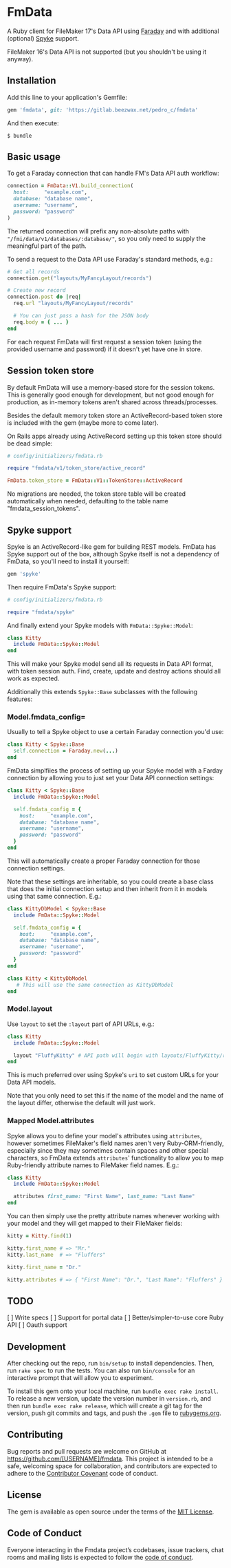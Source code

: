 # FmData

A Ruby client for FileMaker 17's Data API using
[Faraday](https://github.com/lostisland/faraday) and with additional (optional)
[Spyke](https://github.com/balvig/spyke) support.

FileMaker 16's Data API is not supported (but you shouldn't be using it
anyway).

## Installation

Add this line to your application's Gemfile:

```ruby
gem 'fmdata', git: 'https://gitlab.beezwax.net/pedro_c/fmdata'
```

And then execute:

    $ bundle

## Basic usage

To get a Faraday connection that can handle FM's Data API auth workflow:

```ruby
connection = FmData::V1.build_connection(
  host:     "example.com",
  database: "database name",
  username: "username",
  password: "password"
)
```

The returned connection will prefix any non-absolute paths with
`"/fmi/data/v1/databases/:database/"`, so you only need to supply the
meaningful part of the path.

To send a request to the Data API use Faraday's standard methods, e.g.:

```ruby
# Get all records
connection.get("layouts/MyFancyLayout/records")

# Create new record
connection.post do |req|
  req.url "layouts/MyFancyLayout/records"

  # You can just pass a hash for the JSON body
  req.body = { ... }
end
```

For each request FmData will first request a session token (using the provided
username and password) if it doesn't yet have one in store.

## Session token store

By default FmData will use a memory-based store for the session tokens. This is
generally good enough for development, but not good enough for production, as in-memory
tokens aren't shared across threads/processes.

Besides the default memory token store an ActiveRecord-based token store is
included with the gem (maybe more to come later).

On Rails apps already using ActiveRecord setting up this token store should be
dead simple:

```ruby
# config/initializers/fmdata.rb

require "fmdata/v1/token_store/active_record"

FmData.token_store = FmData::V1::TokenStore::ActiveRecord
```

No migrations are needed, the token store table will be created automatically
when needed, defaulting to the table name "fmdata_session_tokens".

## Spyke support

Spyke is an ActiveRecord-like gem for building REST models. FmData has Spyke
support out of the box, although Spyke itself is not a dependency of FmData, so
you'll need to install it yourself:

```ruby
gem 'spyke'
```

Then require FmData's Spyke support:

```ruby
# config/initializers/fmdata.rb

require "fmdata/spyke"
```

And finally extend your Spyke models with `FmData::Spyke::Model`:

```ruby
class Kitty
  include FmData::Spyke::Model
end
```

This will make your Spyke model send all its requests in Data API format, with
token session auth. Find, create, update and destroy actions should all work
as expected.

Additionally this extends `Spyke::Base` subclasses with the following features:

### Model.fmdata_config=

Usually to tell a Spyke object to use a certain Faraday connection you'd use:

```ruby
class Kitty < Spyke::Base
  self.connection = Faraday.new(...)
end
```

FmData simplfiies the process of setting up your Spyke model with a Farday
connection by allowing you to just set your Data API connection settings:

```ruby
class Kitty < Spyke::Base
  include FmData::Spyke::Model

  self.fmdata_config = {
    host:     "example.com",
    database: "database name",
    username: "username",
    password: "password"
  }
end
```

This will automatically create a proper Faraday connection for those connection
settings.

Note that these settings are inheritable, so you could create a base class that
does the initial connection setup and then inherit from it in models using that
same connection. E.g.:

```ruby
class KittyDbModel < Spyke::Base
  include FmData::Spyke::Model

  self.fmdata_config = {
    host:     "example.com",
    database: "database name",
    username: "username",
    password: "password"
  }
end

class Kitty < KittyDbModel
   # This will use the same connection as KittyDbModel
end
```

### Model.layout

Use `layout` to set the `:layout` part of API URLs, e.g.:

```ruby
class Kitty
  include FmData::Spyke::Model

  layout "FluffyKitty" # API path will begin with layouts/FluffyKitty/records
end
```

This is much preferred over using Spyke's `uri` to set custom URLs for your
Data API models.

Note that you only need to set this if the name of the model and the name of
the layout differ, otherwise the default will just work.

### Mapped Model.attributes

Spyke allows you to define your model's attributes using `attributes`, however
sometimes FileMaker's field names aren't very Ruby-ORM-friendly, especially
since they may sometimes contain spaces and other special characters, so FmData
extends `attributes`' functionality to allow you to map Ruby-friendly attribute
names to FileMaker field names. E.g.:

```ruby
class Kitty
  include FmData::Spyke::Model

  attributes first_name: "First Name", last_name: "Last Name"
end
```

You can then simply use the pretty attribute names whenever working with your
model and they will get mapped to their FileMaker fields:

```ruby
kitty = Kitty.find(1)

kitty.first_name # => "Mr."
kitty.last_name  # => "Fluffers"

kitty.first_name = "Dr."

kitty.attributes # => { "First Name": "Dr.", "Last Name": "Fluffers" }
```

## TODO

[ ] Write specs
[ ] Support for portal data
[ ] Better/simpler-to-use core Ruby API
[ ] Oauth support

## Development

After checking out the repo, run `bin/setup` to install dependencies. Then, run
`rake spec` to run the tests. You can also run `bin/console` for an interactive
prompt that will allow you to experiment.

To install this gem onto your local machine, run `bundle exec rake install`. To
release a new version, update the version number in `version.rb`, and then run
`bundle exec rake release`, which will create a git tag for the version, push
git commits and tags, and push the `.gem` file to
[rubygems.org](https://rubygems.org).

## Contributing

Bug reports and pull requests are welcome on GitHub at
https://github.com/[USERNAME]/fmdata. This project is intended to be a safe,
welcoming space for collaboration, and contributors are expected to adhere to
the [Contributor Covenant](http://contributor-covenant.org) code of conduct.

## License

The gem is available as open source under the terms of the [MIT
License](https://opensource.org/licenses/MIT).

## Code of Conduct

Everyone interacting in the Fmdata project’s codebases, issue trackers, chat
rooms and mailing lists is expected to follow the [code of
conduct](https://github.com/[USERNAME]/fmdata/blob/master/CODE_OF_CONDUCT.md).
